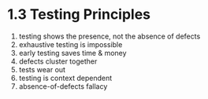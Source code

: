 # 1.3 Testing Principles

1. testing shows the presence, not the absence of defects
2. exhaustive testing is impossible
3. early testing saves time & money
4. defects cluster together
5. tests wear out
6. testing is context dependent
7. absence-of-defects fallacy
